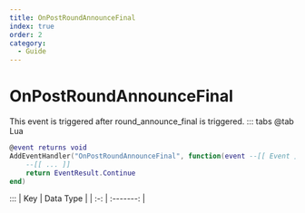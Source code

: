 ```yaml
---
title: OnPostRoundAnnounceFinal
index: true
order: 2
category:
  - Guide
---
```


# OnPostRoundAnnounceFinal
This event is triggered after round_announce_final is triggered.
::: tabs
@tab Lua
```lua
@event returns void
AddEventHandler("OnPostRoundAnnounceFinal", function(event --[[ Event ]])
    --[[ ... ]]
    return EventResult.Continue
end)
```

:::
| Key | Data Type |
| :-: | :-------: |